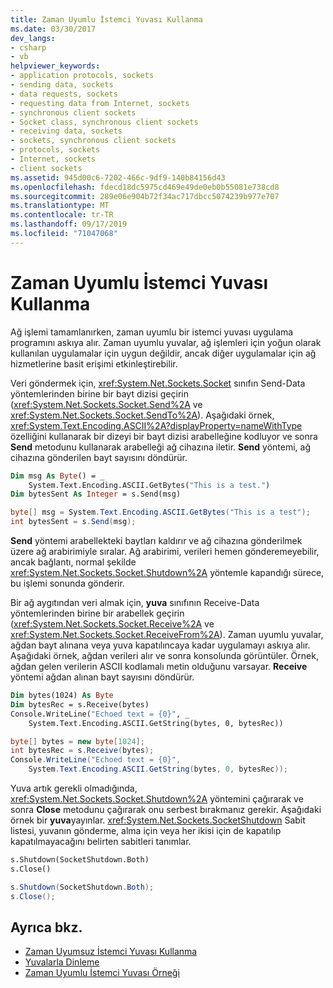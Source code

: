 ```yaml
---
title: Zaman Uyumlu İstemci Yuvası Kullanma
ms.date: 03/30/2017
dev_langs:
- csharp
- vb
helpviewer_keywords:
- application protocols, sockets
- sending data, sockets
- data requests, sockets
- requesting data from Internet, sockets
- synchronous client sockets
- Socket class, synchronous client sockets
- receiving data, sockets
- sockets, synchronous client sockets
- protocols, sockets
- Internet, sockets
- client sockets
ms.assetid: 945d00c6-7202-466c-9df9-140b84156d43
ms.openlocfilehash: fdecd18dc5975cd469e49de0eb0b55081e738cd8
ms.sourcegitcommit: 289e06e904b72f34ac717dbcc5074239b977e707
ms.translationtype: MT
ms.contentlocale: tr-TR
ms.lasthandoff: 09/17/2019
ms.locfileid: "71047068"
---
```

# <a name="using-a-synchronous-client-socket"></a>Zaman Uyumlu İstemci Yuvası Kullanma
Ağ işlemi tamamlanırken, zaman uyumlu bir istemci yuvası uygulama programını askıya alır. Zaman uyumlu yuvalar, ağ işlemleri için yoğun olarak kullanılan uygulamalar için uygun değildir, ancak diğer uygulamalar için ağ hizmetlerine basit erişimi etkinleştirebilir.  
  
 Veri göndermek için, <xref:System.Net.Sockets.Socket> sınıfın Send-Data yöntemlerinden birine bir bayt dizisi geçirin (<xref:System.Net.Sockets.Socket.Send%2A> ve <xref:System.Net.Sockets.Socket.SendTo%2A>). Aşağıdaki örnek, <xref:System.Text.Encoding.ASCII%2A?displayProperty=nameWithType> özelliğini kullanarak bir dizeyi bir bayt dizisi arabelleğine kodluyor ve sonra **Send** metodunu kullanarak arabelleği ağ cihazına iletir. **Send** yöntemi, ağ cihazına gönderilen bayt sayısını döndürür.  
  
```vb  
Dim msg As Byte() = _  
    System.Text.Encoding.ASCII.GetBytes("This is a test.")  
Dim bytesSent As Integer = s.Send(msg)  
```  
  
```csharp  
byte[] msg = System.Text.Encoding.ASCII.GetBytes("This is a test");  
int bytesSent = s.Send(msg);  
```  
  
 **Send** yöntemi arabellekteki baytları kaldırır ve ağ cihazına gönderilmek üzere ağ arabirimiyle sıralar. Ağ arabirimi, verileri hemen gönderemeyebilir, ancak bağlantı, normal şekilde <xref:System.Net.Sockets.Socket.Shutdown%2A> yöntemle kapandığı sürece, bu işlemi sonunda gönderir.  
  
 Bir ağ aygıtından veri almak için, **yuva** sınıfının Receive-Data yöntemlerinden birine bir arabellek geçirin (<xref:System.Net.Sockets.Socket.Receive%2A> ve <xref:System.Net.Sockets.Socket.ReceiveFrom%2A>). Zaman uyumlu yuvalar, ağdan bayt alınana veya yuva kapatılıncaya kadar uygulamayı askıya alır. Aşağıdaki örnek, ağdan verileri alır ve sonra konsolunda görüntüler. Örnek, ağdan gelen verilerin ASCII kodlamalı metin olduğunu varsayar. **Receive** yöntemi ağdan alınan bayt sayısını döndürür.  
  
```vb  
Dim bytes(1024) As Byte  
Dim bytesRec = s.Receive(bytes)  
Console.WriteLine("Echoed text = {0}", _  
    System.Text.Encoding.ASCII.GetString(bytes, 0, bytesRec))  
```  
  
```csharp  
byte[] bytes = new byte[1024];  
int bytesRec = s.Receive(bytes);  
Console.WriteLine("Echoed text = {0}",  
    System.Text.Encoding.ASCII.GetString(bytes, 0, bytesRec));  
```  
  
 Yuva artık gerekli olmadığında, <xref:System.Net.Sockets.Socket.Shutdown%2A> yöntemini çağırarak ve sonra **Close** metodunu çağırarak onu serbest bırakmanız gerekir. Aşağıdaki örnek bir **yuva**yayınlar. <xref:System.Net.Sockets.SocketShutdown> Sabit listesi, yuvanın gönderme, alma için veya her ikisi için de kapatılıp kapatılmayacağını belirten sabitleri tanımlar.  
  
```vb  
s.Shutdown(SocketShutdown.Both)  
s.Close()  
```  
  
```csharp  
s.Shutdown(SocketShutdown.Both);  
s.Close();  
```  
  
## <a name="see-also"></a>Ayrıca bkz.

- [Zaman Uyumsuz İstemci Yuvası Kullanma](using-an-asynchronous-client-socket.md)
- [Yuvalarla Dinleme](listening-with-sockets.md)
- [Zaman Uyumlu İstemci Yuvası Örneği](synchronous-client-socket-example.md)
